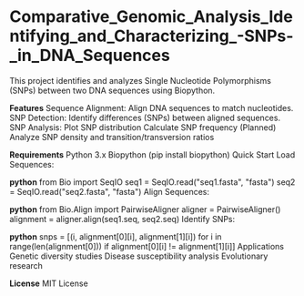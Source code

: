 # Comparative_Genomic_Analysis_Identifying_and_Characterizing_-SNPs-_in_DNA_Sequences

This project identifies and analyzes Single Nucleotide Polymorphisms (SNPs) between two DNA sequences using Biopython.

**Features**
Sequence Alignment: Align DNA sequences to match nucleotides.
SNP Detection: Identify differences (SNPs) between aligned sequences.
SNP Analysis:
   Plot SNP distribution
   Calculate SNP frequency
   (Planned) Analyze SNP density and transition/transversion ratios

**Requirements**
Python 3.x
Biopython (pip install biopython)
Quick Start
Load Sequences:

**python**
from Bio import SeqIO
seq1 = SeqIO.read("seq1.fasta", "fasta")
seq2 = SeqIO.read("seq2.fasta", "fasta")
Align Sequences:

**python**
from Bio.Align import PairwiseAligner
aligner = PairwiseAligner()
alignment = aligner.align(seq1.seq, seq2.seq)
Identify SNPs:

**python**
snps = [(i, alignment[0][i], alignment[1][i]) for i in range(len(alignment[0])) if alignment[0][i] != alignment[1][i]]
Applications
Genetic diversity studies
Disease susceptibility analysis
Evolutionary research

**License**
MIT License
